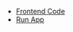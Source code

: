 - [Frontend Code](https://github.com/Aravinthan333/inv-app-frontend)
- [Run App](https://github.com/Aravinthan333/inv-app-frontend)
